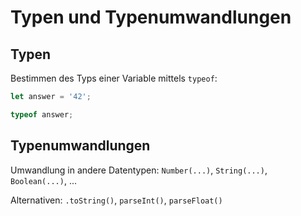 # Typen und Typenumwandlungen

## Typen

Bestimmen des Typs einer Variable mittels `typeof`:

```js
let answer = '42';

typeof answer;
```

## Typenumwandlungen

Umwandlung in andere Datentypen: `Number(...)`, `String(...)`, `Boolean(...)`, ...

Alternativen: `.toString()`, `parseInt()`, `parseFloat()`
